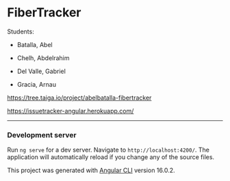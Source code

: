 # FiberTracker

Students:

* Batalla, Abel 

* Chelh, Abdelrahim

* Del Valle, Gabriel 

* Gracia, Arnau

https://tree.taiga.io/project/abelbatalla-fibertracker

https://issuetracker-angular.herokuapp.com/

--------------------------------------------------------------------------

### Development server
Run `ng serve` for a dev server. Navigate to `http://localhost:4200/`. The application will automatically reload if you change any of the source files.


This project was generated with [Angular CLI](https://github.com/angular/angular-cli) version 16.0.2.
